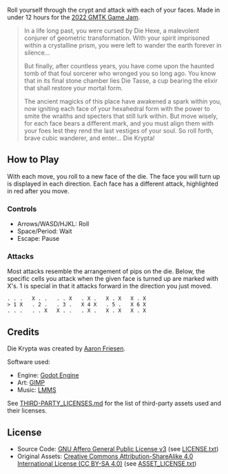 
Roll yourself through the crypt and attack with each of your faces.
Made in under 12 hours for the [2022 GMTK Game Jam](https://itch.io/jam/gmtk-jam-2022).

> In a life long past, you were cursed by Die Hexe, a malevolent conjurer of geometric transformation.
> With your spirit imprisoned within a crystalline prism, you were left to wander the earth forever in silence...
> 
> But finally, after countless years, you have come upon the haunted tomb of that foul sorcerer who wronged you so long ago.
> You know that in its final stone chamber lies Die Tasse, a cup bearing the elixir that shall restore your mortal form.
> 
> The ancient magicks of this place have awakened a spark within you, now igniting each face of your hexahedral form with the power to smite the wraiths and specters that still lurk within.
> But move wisely, for each face bears a different mark, and you must align them with your foes lest they rend the last vestiges of your soul.
> So roll forth, brave cubic wanderer, and enter...
> Die Krypta!

## How to Play

With each move, you roll to a new face of the die.
The face you will turn up is displayed in each direction.
Each face has a different attack, highlighted in red after you move.

### Controls

- Arrows/WASD/HJKL: Roll
- Space/Period: Wait
- Escape: Pause

### Attacks

Most attacks resemble the arrangement of pips on the die.
Below, the specific cells you attack when the given face is turned up are marked with X's.
1 is special in that it attacks forward in the direction you just moved.

```
. . .   X . .   . . X   . X .   X . X   X . X
> 1 X   . 2 .   . 3 .   X 4 X   . 5 .   X 6 X
. . .   . . X   X . .   . X .   X . X   X . X
```

## Credits

Die Krypta was created by [Aaron Friesen](https://frie.dev).

Software used:

- Engine: [Godot Engine](https://godotengine.org)
- Art: [GIMP](https://gimp.org)
- Music: [LMMS](https://lmms.io/)

See [THIRD-PARTY_LICENSES.md](THIRD-PARTY_LICENSES.md) for the list of third-party assets used and their licenses.

## License

- Source Code: [GNU Affero General Public License v3](https://www.gnu.org/licenses/agpl-3.0.en.html) (see [LICENSE.txt](LICENSE.txt))
- Original Assets: [Creative Commons Attribution-ShareAlike 4.0 International License (CC BY-SA 4.0)](https://creativecommons.org/licenses/by-sa/4.0/) (see [ASSET_LICENSE.txt](ASSET_LICENSE.txt))
